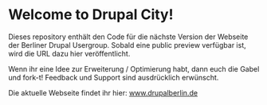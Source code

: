 Welcome to Drupal City!
=========

Dieses repository enthält den Code für die nächste Version der Webseite der Berliner Drupal Usergroup.
Sobald eine public preview verfügbar ist, wird die URL dazu hier veröffentlicht.

Wenn ihr eine Idee zur Erweiterung / Optimierung habt, dann euch die Gabel und fork-t!
Feedback und Support sind ausdrücklich erwünscht.


Die aktuelle Webseite findet ihr hier: www.drupalberlin.de